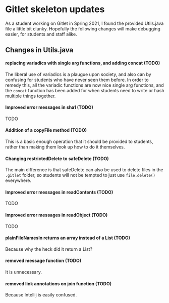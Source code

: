 # Gitlet skeleton updates


As a student working on Gitlet in Spring 2021, I found the provided Utils.java file a little bit clunky. Hopefully the following changes will make debugging easier, for students and staff alike.


## Changes in Utils.java


#### replacing variadics with single arg functions, and adding concat (TODO)

The liberal use of variadics is a plaugue upon society, and also can by confusing for students who have never seen them before. In order to remedy this, all the variadic functions are now nice single arg functions, and the `concat` function has been added for when students need to write or hash multiple things together.

#### Improved error messages in sha1 (TODO)

TODO

#### Addition of a copyFile method (TODO)

This is a basic enough operation that it should be provided to students, rather than making them look up how to do it themselves. 

#### Changing restrictedDelete to safeDelete (TODO)

The main difference is that safeDelete can also be used to delete files in the `.gitlet` folder, so students will not be tempted to just use `file.delete()` everywhere.

#### Improved error messages in readContents (TODO)

TODO

#### Improved error messages in readObject (TODO)

TODO

#### plainFileNamesIn returns an array instead of a List (TODO)

Because why the heck did it return a List?

#### removed message function (TODO)

It is unnecessary.

#### removed link annotations on join function (TODO)

Because Intellij is easily confused.
